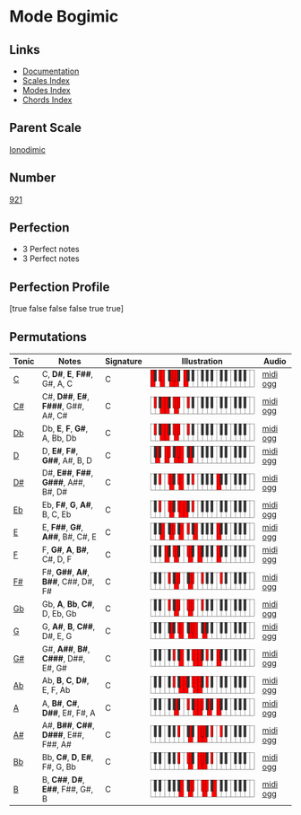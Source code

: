 # Mode Bogimic

## Links

- [Documentation](index.md)
- [Scales Index](Scales.md)
- [Modes Index](Modes.md)
- [Chords Index](Chords.md)

## Parent Scale

[Ionodimic](ScaleIonodimic.md)

## Number

[921](https://ianring.com/musictheory/scales/921)

## Perfection

- 3 Perfect notes
- 3 Perfect notes

## Perfection Profile

[true false false false true true]

## Permutations

| Tonic | Notes | Signature | Illustration | Audio |
|-------|-------|-----------|--------------|-------|
| [C](ModeCNaturalBogimic.md) | C, **D#**, **E**, **F##**, G#, A, C | C | ![CNaturalBogimic](ModeCNaturalBogimic.png) | [midi](ModeCNaturalBogimic.mid) [ogg](ModeCNaturalBogimic.ogg) |
| [C#](ModeCSharpBogimic.md) | C#, **D##**, **E#**, **F###**, G##, A#, C# | C | ![CSharpBogimic](ModeCSharpBogimic.png) | [midi](ModeCSharpBogimic.mid) [ogg](ModeCSharpBogimic.ogg) |
| [Db](ModeDFlatBogimic.md) | Db, **E**, **F**, **G#**, A, Bb, Db | C | ![DFlatBogimic](ModeDFlatBogimic.png) | [midi](ModeDFlatBogimic.mid) [ogg](ModeDFlatBogimic.ogg) |
| [D](ModeDNaturalBogimic.md) | D, **E#**, **F#**, **G##**, A#, B, D | C | ![DNaturalBogimic](ModeDNaturalBogimic.png) | [midi](ModeDNaturalBogimic.mid) [ogg](ModeDNaturalBogimic.ogg) |
| [D#](ModeDSharpBogimic.md) | D#, **E##**, **F##**, **G###**, A##, B#, D# | C | ![DSharpBogimic](ModeDSharpBogimic.png) | [midi](ModeDSharpBogimic.mid) [ogg](ModeDSharpBogimic.ogg) |
| [Eb](ModeEFlatBogimic.md) | Eb, **F#**, **G**, **A#**, B, C, Eb | C | ![EFlatBogimic](ModeEFlatBogimic.png) | [midi](ModeEFlatBogimic.mid) [ogg](ModeEFlatBogimic.ogg) |
| [E](ModeENaturalBogimic.md) | E, **F##**, **G#**, **A##**, B#, C#, E | C | ![ENaturalBogimic](ModeENaturalBogimic.png) | [midi](ModeENaturalBogimic.mid) [ogg](ModeENaturalBogimic.ogg) |
| [F](ModeFNaturalBogimic.md) | F, **G#**, **A**, **B#**, C#, D, F | C | ![FNaturalBogimic](ModeFNaturalBogimic.png) | [midi](ModeFNaturalBogimic.mid) [ogg](ModeFNaturalBogimic.ogg) |
| [F#](ModeFSharpBogimic.md) | F#, **G##**, **A#**, **B##**, C##, D#, F# | C | ![FSharpBogimic](ModeFSharpBogimic.png) | [midi](ModeFSharpBogimic.mid) [ogg](ModeFSharpBogimic.ogg) |
| [Gb](ModeGFlatBogimic.md) | Gb, **A**, **Bb**, **C#**, D, Eb, Gb | C | ![GFlatBogimic](ModeGFlatBogimic.png) | [midi](ModeGFlatBogimic.mid) [ogg](ModeGFlatBogimic.ogg) |
| [G](ModeGNaturalBogimic.md) | G, **A#**, **B**, **C##**, D#, E, G | C | ![GNaturalBogimic](ModeGNaturalBogimic.png) | [midi](ModeGNaturalBogimic.mid) [ogg](ModeGNaturalBogimic.ogg) |
| [G#](ModeGSharpBogimic.md) | G#, **A##**, **B#**, **C###**, D##, E#, G# | C | ![GSharpBogimic](ModeGSharpBogimic.png) | [midi](ModeGSharpBogimic.mid) [ogg](ModeGSharpBogimic.ogg) |
| [Ab](ModeAFlatBogimic.md) | Ab, **B**, **C**, **D#**, E, F, Ab | C | ![AFlatBogimic](ModeAFlatBogimic.png) | [midi](ModeAFlatBogimic.mid) [ogg](ModeAFlatBogimic.ogg) |
| [A](ModeANaturalBogimic.md) | A, **B#**, **C#**, **D##**, E#, F#, A | C | ![ANaturalBogimic](ModeANaturalBogimic.png) | [midi](ModeANaturalBogimic.mid) [ogg](ModeANaturalBogimic.ogg) |
| [A#](ModeASharpBogimic.md) | A#, **B##**, **C##**, **D###**, E##, F##, A# | C | ![ASharpBogimic](ModeASharpBogimic.png) | [midi](ModeASharpBogimic.mid) [ogg](ModeASharpBogimic.ogg) |
| [Bb](ModeBFlatBogimic.md) | Bb, **C#**, **D**, **E#**, F#, G, Bb | C | ![BFlatBogimic](ModeBFlatBogimic.png) | [midi](ModeBFlatBogimic.mid) [ogg](ModeBFlatBogimic.ogg) |
| [B](ModeBNaturalBogimic.md) | B, **C##**, **D#**, **E##**, F##, G#, B | C | ![BNaturalBogimic](ModeBNaturalBogimic.png) | [midi](ModeBNaturalBogimic.mid) [ogg](ModeBNaturalBogimic.ogg) |
